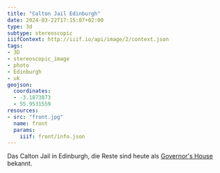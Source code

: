 ```yaml
---
title: "Calton Jail Edinburgh"
date: 2024-03-22T17:15:07+02:00
type: 3d
subtype: stereoscopic
iiifContext: http://iiif.io/api/image/2/context.json
tags:
- 3D
- stereoscopic_image
- photo
- Edinburgh
- uk
geojson:
  coordinates:
  - -3.1873873
  - 55.9531559
resources:
- src: "front.jpg"
  name: front
  params:
    iiif: front/info.json
---
```


Das Calton Jail in Edinburgh, die Reste sind heute als [Governor's House](https://en.wikipedia.org/wiki/Governor%27s_House,_Edinburgh) bekannt.
